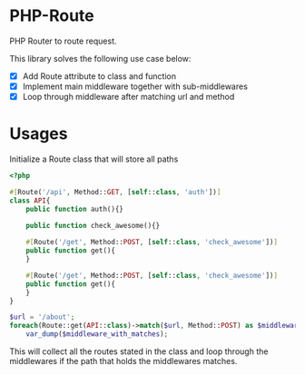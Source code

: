 # PHP-Route
PHP Router to route request.

This library solves the following use case below:
- [x] Add Route attribute to class and function
- [x] Implement main middleware together with sub-middlewares
- [x] Loop through middleware after matching url and method

# Usages

Initialize a Route class that will store all paths 

```php
<?php

#[Route('/api', Method::GET, [self::class, 'auth'])]
class API{
	public function auth(){}
	
	public function check_awesome(){}

	#[Route('/get', Method::POST, [self::class, 'check_awesome'])]
	public function get(){
	}

	#[Route('/get', Method::POST, [self::class, 'check_awesome'])]
	public function get(){
	}
}

$url = '/about';
foreach(Route::get(API::class)->match($url, Method::POST) as $middleware_with_matches)
	var_dump($middleware_with_matches);

```

This will collect all the routes stated in the class and loop through the middlewares if the path that holds the middlewares matches.